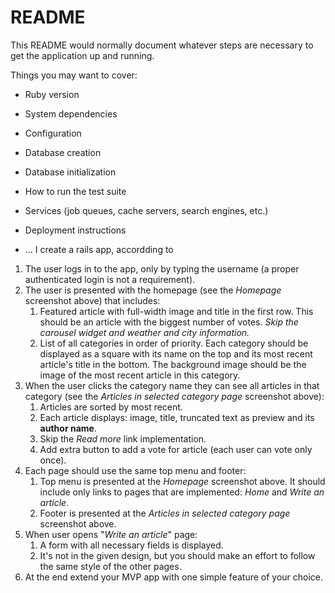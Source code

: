 # README

This README would normally document whatever steps are necessary to get the
application up and running.

Things you may want to cover:

* Ruby version

* System dependencies

* Configuration

* Database creation

* Database initialization

* How to run the test suite

* Services (job queues, cache servers, search engines, etc.)

* Deployment instructions

* ...
I create a rails app, accordding to 

1. The user logs in to the app, only by typing the username (a proper authenticated login is not a requirement).
2. The user is presented with the homepage (see the *Homepage* screenshot above) that includes:
    1. Featured article with full-width image and title in the first row. This should be an article with the biggest number of votes. *Skip the carousel widget and weather and city information.*
    2. List of all categories in order of priority. Each category should be displayed as a square with its name on the top and its most recent article's title in the bottom. The background image should be the image of the most recent article in this category.
3.  When the user clicks the category name they can see all articles in that category (see the *Articles in selected category page* screenshot above):
    1. Articles are sorted by most recent.
    2. Each article displays: image, title, truncated text as preview and its **author name**.
    3. Skip the *Read more* link implementation.
    4. Add extra button to add a vote for article (each user can vote only once).
 4. Each page should use the same top menu and footer:
    1. Top menu is presented at the *Homepage* screenshot above. It should include only links to pages that are implemented: *Home* and *Write an article*.
    2. Footer is presented at the *Articles in selected category page* screenshot above.
5. When user opens "*Write an article*" page:
    1. A form with all necessary fields is displayed.
    2. It's not in the given design, but you should make an effort to follow the same style of the other pages.
6. At the end extend your MVP app with one simple feature of your choice.
